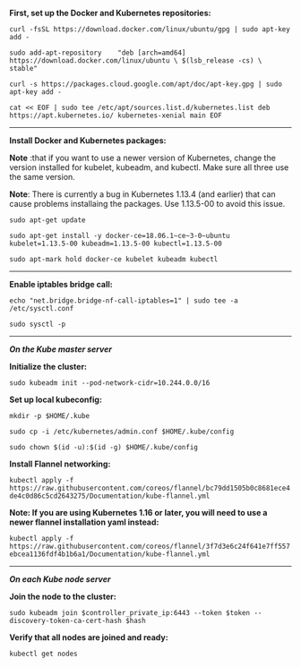 **First, set up the Docker and Kubernetes repositories:**

`curl -fsSL https://download.docker.com/linux/ubuntu/gpg | sudo apt-key add -`

`sudo add-apt-repository    "deb [arch=amd64] https://download.docker.com/linux/ubuntu \
   $(lsb_release -cs) \
   stable"`

`curl -s https://packages.cloud.google.com/apt/doc/apt-key.gpg | sudo apt-key add -`

`cat << EOF | sudo tee /etc/apt/sources.list.d/kubernetes.list
deb https://apt.kubernetes.io/ kubernetes-xenial main
EOF`

-------------------------------------------
**Install Docker and Kubernetes packages:**

**Note** :that if you want to use a newer version of Kubernetes, change the version installed for kubelet, kubeadm, and kubectl. Make sure all three use the same version.

**Note**: There is currently a bug in Kubernetes 1.13.4 (and earlier) that can cause problems installaing the packages. Use 1.13.5-00 to avoid this issue.

`sudo apt-get update`

`sudo apt-get install -y docker-ce=18.06.1~ce~3-0~ubuntu kubelet=1.13.5-00 kubeadm=1.13.5-00 kubectl=1.13.5-00`

`sudo apt-mark hold docker-ce kubelet kubeadm kubectl`

-------------------------------
**Enable iptables bridge call:**

`echo "net.bridge.bridge-nf-call-iptables=1" | sudo tee -a /etc/sysctl.conf`

`sudo sysctl -p`

------------------------------
_**On the Kube master server**_

**Initialize the cluster:**

`sudo kubeadm init --pod-network-cidr=10.244.0.0/16`

**Set up local kubeconfig:**

`mkdir -p $HOME/.kube`

`sudo cp -i /etc/kubernetes/admin.conf $HOME/.kube/config`

`sudo chown $(id -u):$(id -g) $HOME/.kube/config`

**Install Flannel networking:**

`kubectl apply -f https://raw.githubusercontent.com/coreos/flannel/bc79dd1505b0c8681ece4de4c0d86c5cd2643275/Documentation/kube-flannel.yml`

**Note: If you are using Kubernetes 1.16 or later, you will need to use a newer flannel installation yaml instead:**

`kubectl apply -f https://raw.githubusercontent.com/coreos/flannel/3f7d3e6c24f641e7ff557ebcea1136fdf4b1b6a1/Documentation/kube-flannel.yml`

--------------------------
_**On each Kube node server**_

**Join the node to the cluster:**

`sudo kubeadm join $controller_private_ip:6443 --token $token --discovery-token-ca-cert-hash $hash`


**Verify that all nodes are joined and ready:**

`kubectl get nodes`
